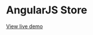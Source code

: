 # AngularJS Store

[View live demo](https://rawgit.com/selmadelgado/AngularJS-Store/master/index.html)







